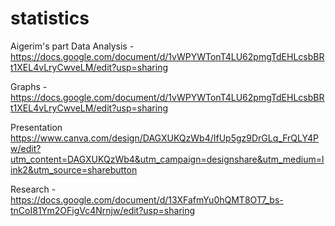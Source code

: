 # statistics
Aigerim's part
Data Analysis - https://docs.google.com/document/d/1vWPYWTonT4LU62pmgTdEHLcsbBRt1XEL4vLryCwveLM/edit?usp=sharing

Graphs - https://docs.google.com/document/d/1vWPYWTonT4LU62pmgTdEHLcsbBRt1XEL4vLryCwveLM/edit?usp=sharing

Presentation 
https://www.canva.com/design/DAGXUKQzWb4/IfUp5gz9DrGLq_FrQLY4Pw/edit?utm_content=DAGXUKQzWb4&utm_campaign=designshare&utm_medium=link2&utm_source=sharebutton

Research - https://docs.google.com/document/d/13XFafmYu0hQMT8OT7_bs-tnCoI81Ym2OFigVc4Nrnjw/edit?usp=sharing
